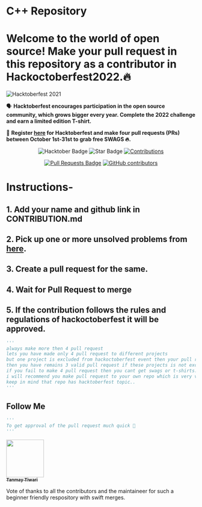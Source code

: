 # C++ Repository
# Welcome to the world of open source! Make your pull request in this repository as a contributor in Hackoctoberfest2022.🔥
![Hacktoberfest 2021](https://github.com/Tanmay-tiwari-cyber/html/blob/main/static/logo.png)



🗣 **Hacktoberfest encourages participation in the open source community, which grows bigger every year. Complete the 2022 challenge and earn a limited edition T-shirt.**

📢 **Register [here](https://hacktoberfest.digitalocean.com) for Hacktoberfest and make four pull requests (PRs) between October 1st-31st to grab free SWAGS 🔥.**

<div align="center">

<img src="https://img.shields.io/badge/C++-blueviolet" alt="Hacktober Badge"/>
 <img src="https://img.shields.io/static/v1?label=%F0%9F%8C%9F&message=If%20Useful&style=style=flat&color=BC4E99" alt="Star Badge"/>
 <a href="https://github.com/Tanmay-tiwari-cyber" ><img src="https://img.shields.io/badge/Contributions-welcome-violet.svg?style=flat&logo=git" alt="Contributions" /></a>

<a href="https://github.com/Tanmay-tiwari-cyber/js/pulls"><img src="https://img.shields.io/github/issues-pr/Tanmay-tiwari-cyber/js" alt="Pull Requests Badge"/></a>
<a href="https://github.com/Tanmay-tiwari-cyber/js/"><img alt="GitHub contributors" src="https://img.shields.io/github/contributors/Tanmay-tiwari-cyber/js?color=2b9348"></a>


</div>


# Instructions-
    
## 1. Add your name and github link in CONTRIBUTION.md 

## 2. Pick up one or more unsolved problems from [here](https://docs.google.com/spreadsheets/d/1VkqW_BHuqaKmk3T5r8tYWATwEu_h5i3A6qTTA1yz2z0/edit#gid=0).

## 3. Create a pull request for the same.

## 4. Wait for Pull Request to merge

## 5. If the contribution follows the rules and regulations of hackoctoberfest it will be approved.

```py
'''
always make more then 4 pull request
lets you have made only 4 pull request to different projects
but one project is excluded from hackoctoberfest event then your pull request will not be count and 
then you have remains 3 valid pull request if these projects is not excluded.
if you fail to make 4 pull request then you cant get swags or t-shirts.
i will recommend you make pull request to your own repo which is very very saffest side for you..
keep in mind that repo has hacktoberfest topic..
'''
```

## Follow Me
```py
'''
To get approval of the pull request much quick 🚀
'''
```

<tr><td align="center"><a href="https://github.com/Tanmay-tiwari-cyber"><kbd><img src="https://avatars3.githubusercontent.com/Tanmay-tiwari-cyber?size=100" width="100px;" alt=""/></kbd><br /><sub><b>Tanmay Tiwari<Lohawala></Lohawala></b></sub></a><br /></td>

</tr>

Vote of thanks to all the contributors and the maintaineer for such a beginner friendly respository with swift merges.
